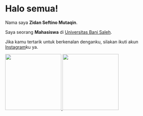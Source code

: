 # Halo semua! 

Nama saya **Zidan Seftino Mutaqin**.<br>

Saya seorang **Mahasiswa** di [Universitas Bani Saleh](https://ubs.ac.id/).<br>

Jika kamu tertarik untuk berkenalan denganku, silakan ikuti akun [Instagram](https://www.instagram.com/zidaansm/)ku ya.

<p align="left">
<a href="https://github.com/dimasmds">
  <img height="180em" src="https://github-readme-stats-eight-theta.vercel.app/api?username=zidanseft&show_icons=true&theme=algolia&include_all_commits=true&count_private=true"/>
  <img height="180em" src="https://github-readme-stats-eight-theta.vercel.app/api/top-langs/?username=zidanseft&layout=compact&langs_count=8&theme=algolia"/>
</a>
</p>
